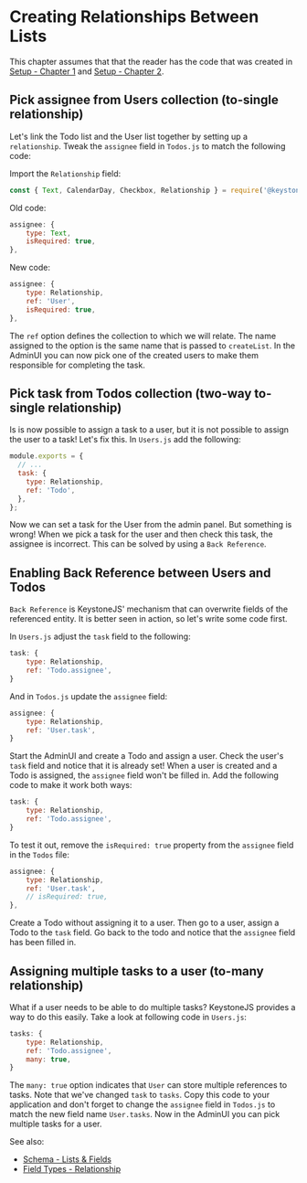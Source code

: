 <!--[meta]
section: guides
title: Creating Relationships Between Lists
subSection: setup
order: 4
[meta]-->

# Creating Relationships Between Lists

This chapter assumes that that the reader has the code that was created in [Setup - Chapter 1](https://www.keystonejs.com/guides/new-project) and [Setup - Chapter 2](https://www.keystonejs.com/guides/add-lists).

## Pick assignee from Users collection (to-single relationship)

Let's link the Todo list and the User list together by setting up
a `relationship`. Tweak the `assignee` field in `Todos.js` to match the following code:

Import the `Relationship` field:

```javascript
const { Text, CalendarDay, Checkbox, Relationship } = require('@keystonejs/fields');
```

Old code:

```javascript
assignee: {
    type: Text,
    isRequired: true,
},
```

New code:

```javascript
assignee: {
    type: Relationship,
    ref: 'User',
    isRequired: true,
},
```

The `ref` option defines the collection to which we will relate. The name assigned to the option is the same name that is passed to `createList`. In the AdminUI you can now pick one of the created users to make them responsible for completing the task.

## Pick task from Todos collection (two-way to-single relationship)

Is is now possible to assign a task to a user, but it is not possible to assign the user to a task! Let's fix this.
In `Users.js` add the following:

```javascript
module.exports = {
  // ...
  task: {
    type: Relationship,
    ref: 'Todo',
  },
};
```

Now we can set a task for the User from the admin panel. But something is wrong! When we pick a task for the user and then check this task, the assignee is incorrect. This can be solved by using a `Back Reference`.

## Enabling Back Reference between Users and Todos

`Back Reference` is KeystoneJS' mechanism that can overwrite fields of the referenced entity.
It is better seen in action, so let's write some code first.

In `Users.js` adjust the `task` field to the following:

```javascript
task: {
    type: Relationship,
    ref: 'Todo.assignee',
}
```

And in `Todos.js` update the `assignee` field:

```javascript
assignee: {
    type: Relationship,
    ref: 'User.task',
}
```

Start the AdminUI and create a Todo and assign a user. Check the user's `task` field and notice that it is already set! When a user is created and a Todo is assigned, the `assignee` field won't be filled in. Add the following code to make it work both ways:

```javascript
task: {
    type: Relationship,
    ref: 'Todo.assignee',
}
```

To test it out, remove the `isRequired: true` property from the `assignee` field in the `Todos` file:

```javascript
assignee: {
    type: Relationship,
    ref: 'User.task',
    // isRequired: true,
},
```

Create a Todo without assigning it to a user. Then go to a user, assign a Todo to the `task` field. Go back to the todo and notice that the `assignee` field has been filled in.

## Assigning multiple tasks to a user (to-many relationship)

What if a user needs to be able to do multiple tasks? KeystoneJS provides a way to do this easily.
Take a look at following code in `Users.js`:

```javascript
tasks: {
    type: Relationship,
    ref: 'Todo.assignee',
    many: true,
}
```

The `many: true` option indicates that `User` can store multiple references to tasks. Note that we've changed `task` to `tasks`. Copy this code to your application and don't forget to change the `assignee` field in `Todos.js` to match the new field name `User.tasks`. Now in the AdminUI you can pick multiple tasks for a user.

See also:

- [Schema - Lists & Fields](/docs/guides/schema.md)
- [Field Types - Relationship](/packages/fields/src/types/Relationship/README.md)
